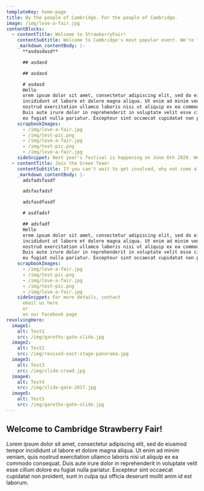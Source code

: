 ```yaml
---
templateKey: home-page
title: By the people of Cambridge. For the people of Cambridge.
image: /img/love-a-fair.jpg
contentBlocks:
  - contentTitle: Welcome to StrawberryFair!
    contentSubtitle: Welcome to Cambridge's most popular event. We're free, we're volunteer-led, and we've been going for over 40 years.
    _markdown_contentBody: |-
      **asdasdasd**

      ## asdasd

      ## asdasd

      # asdasd
      Hello
      orem ipsum dolor sit amet, consectetur adipiscing elit, sed do eiusmod tempor 
      incididunt ut labore et dolore magna aliqua. Ut enim ad minim veniam, quis 
      nostrud exercitation ullamco laboris nisi ut aliquip ex ea commodo consequat. 
      Duis aute irure dolor in reprehenderit in voluptate velit esse cillum dolore 
      eu fugiat nulla pariatur. Excepteur sint occaecat cupidatat non proident, 
    scrapbookImages:
      - /img/love-a-fair.jpg
      - /img/test-pic.png
      - /img/love-a-fair.jpg
      - /img/test-pic.png
      - /img/love-a-fair.jpg
    sideSnippet: Next year's festival is happening on June 6th 2020. We'll be announcing the theme later in the year
  - contentTitle: Join the Green Team!
    contentSubtitle: If you can't wait to get involved, why not come along to the next Strawberry Fair Green Team Meeting on Saturday 14th September?
    _markdown_contentBody: |-
      adsfadsfasdf

      adsfasfadsf

      adsfasdfasdf

      # asdfadsf

      ## adsfadf
      Hello
      orem ipsum dolor sit amet, consectetur adipiscing elit, sed do eiusmod tempor 
      incididunt ut labore et dolore magna aliqua. Ut enim ad minim veniam, quis 
      nostrud exercitation ullamco laboris nisi ut aliquip ex ea commodo consequat. 
      Duis aute irure dolor in reprehenderit in voluptate velit esse cillum dolore 
      eu fugiat nulla pariatur. Excepteur sint occaecat cupidatat non proident, 
    scrapbookImages:
      - /img/love-a-fair.jpg
      - /img/test-pic.png
      - /img/love-a-fair.jpg
      - /img/test-pic.png
      - /img/love-a-fair.jpg
    sideSnippet: For more details, contact
      email us here
      or
      on our Facebook page
revolvingHero:
  image1:
    alt: Test1
    src: /img/gareths-gate-slide.jpg
  image2:
    alt: Test2
    src: /img/revised-east-stage-panorama.jpg
  image3:
    alt: Test3
    src: /img/slide-crowd.jpg
  image4:
    alt: Test4
    src: /img/slide-gate-2017.jpg
  image5:
    alt: Test5
    src: /img/gareths-gate-slide.jpg
---
```

## Welcome to Cambridge Strawberry Fair!

Lorem ipsum dolor sit amet, consectetur adipiscing elit, sed do eiusmod tempor 
incididunt ut labore et dolore magna aliqua. Ut enim ad minim veniam, quis 
nostrud exercitation ullamco laboris nisi ut aliquip ex ea commodo consequat. 
Duis aute irure dolor in reprehenderit in voluptate velit esse cillum dolore 
eu fugiat nulla pariatur. Excepteur sint occaecat cupidatat non proident, 
sunt in culpa qui officia deserunt mollit anim id est laborum.
